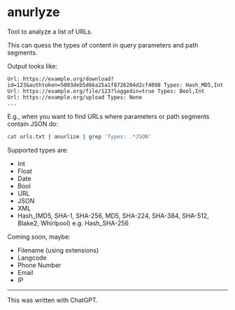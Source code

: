 # anurlyze

Tool to analyze a list of URLs.

This can quess the types of content in query parameters and path segments.

Output looks like:
```
Url: https://example.org/download?id=123&authtoken=5003deb5d66a25a1f8726204d2cf4098 Types: Hash_MD5,Int
Url: https://example.org/file/123?loggedin=true Types: Bool,Int
Url: https://example.org/upload Types: None
...
```

E.g., when you want to find URLs where parameters or path segments contain JSON do:
```sh
cat urls.txt | anurlize | grep 'Types: .*JSON'
```

Supported types are:
- Int
- Float
- Date
- Bool
- URL
- JSON
- XML
- Hash_(MD5, SHA-1, SHA-256, MD5, SHA-224, SHA-384, SHA-512, Blake2, Whirlpool) e.g. Hash_SHA-256

Coming soon, maybe:
- Filename (using extensions)
- Langcode
- Phone Number
- Email
- IP

---

This was written with ChatGPT.
